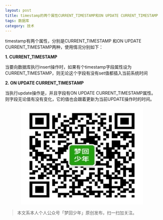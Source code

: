 ```yaml
---
layout: post
title: timestamp的两个属性CURRENT_TIMESTAMP和ON UPDATE CURRENT_TIMESTAMP 
tags: 数据库
category: 技术
---
```


timestamp有两个属性，分别是CURRENT_TIMESTAMP 和ON UPDATE CURRENT_TIMESTAMP两种，使用情况分别如下：

**1. CURRENT_TIMESTAMP**

当要向数据库执行insert操作时，如果有个timestamp字段属性设为CURRENT_TIMESTAMP，则无论这个字段有没有set值都插入当前系统时间 

**2. ON UPDATE CURRENT_TIMESTAMP**

当执行update操作是，并且字段有ON UPDATE CURRENT_TIMESTAMP属性。则字段无论值有没有变化，它的值也会跟着更新为当前UPDATE操作时的时间。

<div align="center">
<img src="assets/img/qrcode-logo.png" width="400" height="320" />
</div>

> 本文系本人个人公众号「梦回少年」原创发布，扫一扫加关注。